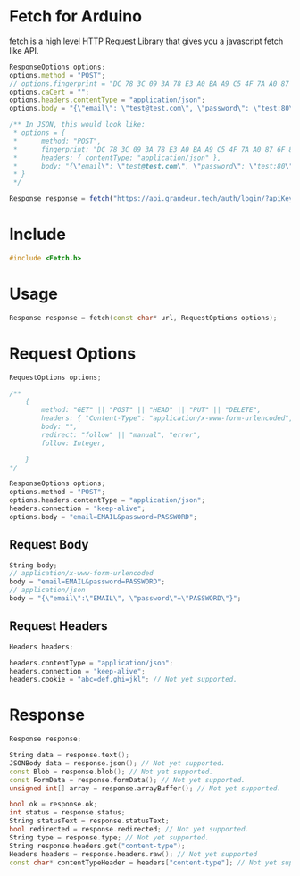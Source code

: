 # Fetch for Arduino
fetch is a high level HTTP Request Library that gives you a javascript fetch like API.

```js
ResponseOptions options;
options.method = "POST";
// options.fingerprint = "DC 78 3C 09 3A 78 E3 A0 BA A9 C5 4F 7A A0 87 6F 89 01 71 4C";
options.caCert = "";
options.headers.contentType = "application/json";
options.body = "{\"email\": \"test@test.com\", \"password\": \"test:80\"}";

/** In JSON, this would look like:
 * options = {
 *      method: "POST",
 *      fingerprint: "DC 78 3C 09 3A 78 E3 A0 BA A9 C5 4F 7A A0 87 6F 89 01 71 4C",
 *      headers: { contentType: "application/json" },
 *      body: "{\"email\": \"test@test.com\", \"password\": \"test:80\"}",
 * }
 */

Response response = fetch("https://api.grandeur.tech/auth/login/?apiKey=grandeurkywxmoy914080rxf9dh05n7e", options);
```

# Include

```cpp
#include <Fetch.h>
```

# Usage

```cpp
Response response = fetch(const char* url, RequestOptions options);
```

# Request Options
```cpp
RequestOptions options;

/**
    {
        method: "GET" || "POST" || "HEAD" || "PUT" || "DELETE",
        headers: { "Content-Type": "application/x-www-form-urlencoded", "Content-Length": Automatic, "Host: FromURL, "User-Agent": "arduino-fetch", "Cookie": "", "Accept": "* /*", "Connection": "close", "Transfer-Encoding": "chunked" },
        body: "",
        redirect: "follow" || "manual", "error",
        follow: Integer,

    }
*/

ResponseOptions options;
options.method = "POST";
options.headers.contentType = "application/json";
headers.connection = "keep-alive";
options.body = "email=EMAIL&password=PASSWORD";
```

<!-- ```cpp
ResponseOptions options;
options["method"] = "POST";
options["body"] = "email=EMAIL&password=PASSWORD";
``` -->

## Request Body
<!-- 
```cpp
MultipartFormBody body;
URLEncodedBody body;
JSONBody body;

body["email"] = email;
body["password"] = password;
``` -->
```cpp
String body;
// application/x-www-form-urlencoded
body = "email=EMAIL&password=PASSWORD";
// application/json
body = "{\"email\":\"EMAIL\", \"password\"=\"PASSWORD\"}";
```
## Request Headers

<!-- ```cpp
Headers headers;

headers["Content-Type"] = "application/json";
``` -->
```cpp
Headers headers;

headers.contentType = "application/json";
headers.connection = "keep-alive";
headers.cookie = "abc=def,ghi=jkl"; // Not yet supported.
```
# Response

```cpp
Response response;

String data = response.text();
JSONBody data = response.json(); // Not yet supported.
const Blob = response.blob(); // Not yet supported.
const FormData = response.formData(); // Not yet supported.
unsigned int[] array = response.arrayBuffer(); // Not yet supported.

bool ok = response.ok;
int status = response.status;
String statusText = response.statusText;
bool redirected = response.redirected; // Not yet supported.
String type = response.type; // Not yet supported.
String response.headers.get("content-type");
Headers headers = response.headers.raw(); // Not yet supported
const char* contentTypeHeader = headers["content-type"]; // Not yet supported.

```
